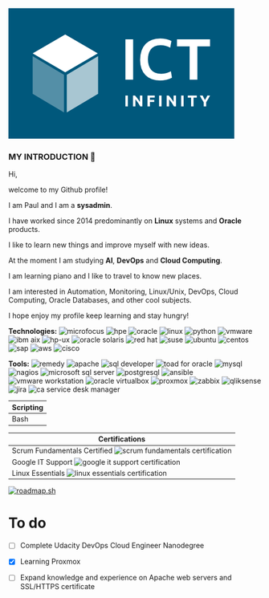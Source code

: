 <picture>
 <source media="(prefers-color-scheme: dark)" srcset="https://github.com/sysadmin91/sysadmin91/blob/main/img_dark.png">
 <source media="(prefers-color-scheme: light)" srcset="https://github.com/sysadmin91/sysadmin91/blob/main/img_light.png">
 <img alt="YOUR-ALT-TEXT" src="https://github.com/sysadmin91/sysadmin91/blob/main/img_light.png">
</picture>


### MY INTRODUCTION 👋

Hi,

welcome to my Github profile!

I am Paul and I am a **sysadmin**. 

I have worked since 2014 predominantly on **Linux** systems and **Oracle** products.


I like to learn new things and improve myself with new ideas.

At the moment I am studying **AI**, **DevOps** and **Cloud Computing**.


I am learning piano and I like to travel to know new places.


I am interested in Automation, Monitoring, Linux/Unix, DevOps, Cloud Computing, Oracle Databases, and other cool subjects.


I hope enjoy my profile keep learning and stay hungry!

**Technologies:**
<img src="https://github.com/user-attachments/assets/1a3b8221-9a70-4495-9920-7e01c3939bf9" alt="microfocus" width="40" height="40"/>
<img src="https://github.com/user-attachments/assets/4298a1be-5a8e-42b2-8872-f54ede8e35e0" alt="hpe" width="40" height="40"/>
<img src="https://github.com/user-attachments/assets/76d053b8-e978-4bd8-8fcf-c7788edaf9ed" alt="oracle" width="40" height="40"/>
<img src="https://github.com/user-attachments/assets/ed0d7a23-eb69-4b2c-ab4e-eb7a5df64074" alt="linux" width="40" height="40"/>
<img src="https://github.com/user-attachments/assets/a6baacf1-632e-441d-b75a-21bf320410bd" alt="python" width="40" height="40"/>
<img src="https://github.com/user-attachments/assets/0d03170e-ac0d-4523-a5a2-363cd0fc3624" alt="vmware" width="40" height="40"/>
<img src="https://github.com/user-attachments/assets/4abbfe03-3e3b-4f6c-a422-064b5a21dadb" alt="ibm aix" width="40" height="40"/>
<img src="https://github.com/user-attachments/assets/71c7b7ea-24fd-4829-87b1-c37ff2105f72" alt="hp-ux" width="40" height="40"/>
<img src="https://github.com/user-attachments/assets/5383cf73-1463-4f46-8509-ca9bdfbc6929" alt="oracle solaris" width="40" height="40"/>
<img src="https://github.com/user-attachments/assets/2b14ba18-c096-404f-8881-cc83778df1f9" alt="red hat" width="40" height="40"/>
<img src="https://github.com/user-attachments/assets/e445bd7c-dace-41a0-9702-1aaee7277991" alt="suse" width="40" height="40"/> 
<img src="https://github.com/user-attachments/assets/97f2302c-2bc1-4f2e-94fa-69704488bbfe" alt="ubuntu" width="40" height="40"/> 
<img src="https://github.com/user-attachments/assets/8d791d20-c5a8-4b42-9d00-96ccacdcd4f5" alt="centos" width="40" height="40"/> 
<img src="https://github.com/user-attachments/assets/17f81afd-3851-491a-bc56-abcb525dc6ad" alt="sap" width="40" height="40"/> 
<img src="https://github.com/user-attachments/assets/f2123d73-8a23-4ba8-823c-1d166c3fe4a8" alt="aws" width="40" height="40"/> 
<img src="https://github.com/user-attachments/assets/e05d91c1-c153-4f50-93af-7a2fa4bfb128" alt="cisco" width="40" height="40"/> 

**Tools:**
<img src="https://github.com/user-attachments/assets/08a196a1-5475-43dd-bd83-28d4fa47616e" alt="remedy" width="40" height="40"/>
<img src="https://github.com/user-attachments/assets/dcfe6aeb-b1f4-4c5c-b482-18b185a682f5" alt="apache" width="40" height="40"/>
<img src="https://github.com/user-attachments/assets/ed25de1d-214c-4863-9b85-ba349aa4989f" alt="sql developer" width="40" height="40"/>
<img src="https://github.com/user-attachments/assets/d6048992-e1ac-4242-9f15-b0393cdba1a0" alt="toad for oracle" width="40" height="40"/>
<img src="https://github.com/user-attachments/assets/ddd0578d-749e-43d6-aafa-c6bf8da72b10" alt="mysql" width="40" height="40"/>
<img src="https://github.com/user-attachments/assets/fae82004-7a32-4c0f-b599-617aae55e3c3" alt="nagios" width="40" height="40"/>
<img src="https://github.com/user-attachments/assets/ab958737-b839-4fac-96f4-1751b3f36002" alt="microsoft sql server" width="40" height="40"/>
<img src="https://github.com/user-attachments/assets/9d99462d-6f47-42a6-94a1-d4d5652438bb"  alt="postgresql" width="40" height="40"/>
<img src="https://github.com/user-attachments/assets/387b0fdc-ef37-45a9-912b-84a9f40eb37a" alt="ansible" width="40" height="40"/>
<img src="https://github.com/user-attachments/assets/013906d8-0c2e-417a-adb8-d1bd4481c13e" alt="vmware workstation" width="40" height="40"/>
<img src="https://github.com/user-attachments/assets/a1c7cb33-7684-4f65-855c-39f5d6c98a59" alt="oracle virtualbox" width="40" height="40"/>
<img src="https://github.com/user-attachments/assets/3f934848-0c3b-4c8a-9292-75cd1307170e" alt="proxmox" width="40" height="40"/>
<img src="https://github.com/user-attachments/assets/8ccf0b41-5d38-4337-8893-44c859377fa3" alt="zabbix" width="40" height="40"/>
<img src="https://github.com/user-attachments/assets/02272e1f-b6fd-457d-81ad-95fd4c7ba42c" alt="qliksense" width="40" height="40"/>
<img src="https://github.com/user-attachments/assets/853d558f-1935-4351-aea3-f3ab4ca2fe60" alt="jira" width="40" height="40"/>
<img src="https://github.com/user-attachments/assets/4e82a56c-9396-435c-9148-ac78886d6e57" alt="ca service desk manager" width="40" height="40"/>



| Scripting  | 
-------------|
Bash     |


| Certifications                  |
----------------------------------|
Scrum Fundamentals Certified      <img src="https://github.com/user-attachments/assets/d58f601d-97f4-47e4-a4f9-873bef6c8d0a" alt="scrum fundamentals certification" width="100" height="100" /> |
Google IT Support                 <img src="https://github.com/user-attachments/assets/8e797249-64b3-4549-a67c-419249e4f5d9" alt="google it support certification"  width="100" height="100" /> |
Linux Essentials                  <img src="https://github.com/user-attachments/assets/44ea2e64-5ba8-46bc-a2bf-b0752dcacfe1" alt="linux essentials certification"  width="100" height="100" /> |  

[![roadmap.sh](https://roadmap.sh/card/tall/65f9b6f7adfe421617323d83?variant=dark)](https://roadmap.sh)

# To do
- [ ] Complete Udacity DevOps Cloud Engineer Nanodegree
- [X] Learning Proxmox
- [ ] Expand knowledge and experience on Apache web servers and SSL/HTTPS certificate

